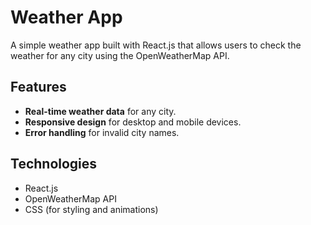 # Weather App

A simple weather app built with React.js that allows users to check the weather for any city using the OpenWeatherMap API.

## Features

- **Real-time weather data** for any city.
- **Responsive design** for desktop and mobile devices.
- **Error handling** for invalid city names.

## Technologies

- React.js
- OpenWeatherMap API
- CSS (for styling and animations)
